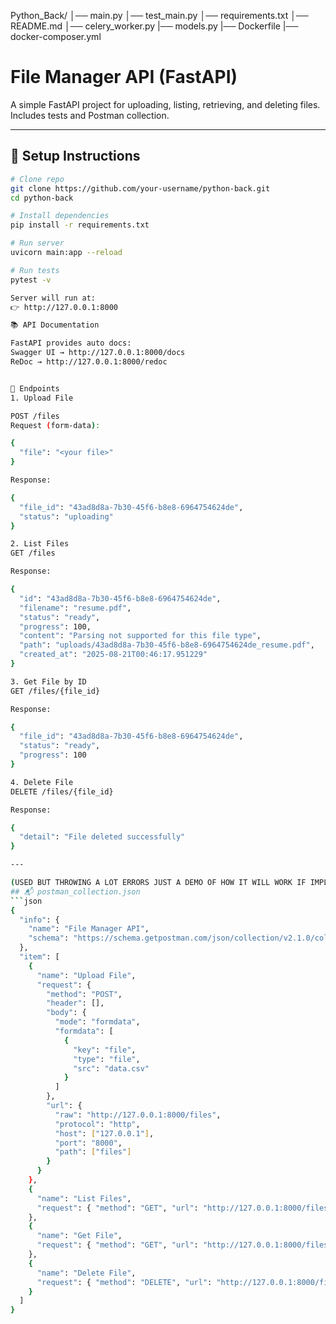 Python_Back/
│── main.py
│── test_main.py
│── requirements.txt
│── README.md
│── celery_worker.py
|── models.py
|── Dockerfile
|── docker-composer.yml

# File Manager API (FastAPI)

A simple FastAPI project for uploading, listing, retrieving, and deleting files.  
Includes tests and Postman collection.

---

## 🚀 Setup Instructions

```bash
# Clone repo
git clone https://github.com/your-username/python-back.git
cd python-back

# Install dependencies
pip install -r requirements.txt

# Run server
uvicorn main:app --reload

# Run tests
pytest -v

Server will run at:
👉 http://127.0.0.1:8000

📚 API Documentation

FastAPI provides auto docs:
Swagger UI → http://127.0.0.1:8000/docs
ReDoc → http://127.0.0.1:8000/redoc


🔗 Endpoints
1. Upload File

POST /files
Request (form-data):

{
  "file": "<your file>"
}

Response:

{
  "file_id": "43ad8d8a-7b30-45f6-b8e8-6964754624de",
  "status": "uploading"
}

2. List Files
GET /files

Response:

{
  "id": "43ad8d8a-7b30-45f6-b8e8-6964754624de",
  "filename": "resume.pdf",
  "status": "ready",
  "progress": 100,
  "content": "Parsing not supported for this file type",
  "path": "uploads/43ad8d8a-7b30-45f6-b8e8-6964754624de_resume.pdf",
  "created_at": "2025-08-21T00:46:17.951229"
}

3. Get File by ID
GET /files/{file_id}

Response:

{
  "file_id": "43ad8d8a-7b30-45f6-b8e8-6964754624de",
  "status": "ready",
  "progress": 100
}

4. Delete File
DELETE /files/{file_id}

Response:

{
  "detail": "File deleted successfully"
}

---

(USED BUT THROWING A LOT ERRORS JUST A DEMO OF HOW IT WILL WORK IF IMPLEMENTED)
## 📬 postman_collection.json
```json
{
  "info": {
    "name": "File Manager API",
    "schema": "https://schema.getpostman.com/json/collection/v2.1.0/collection.json"
  },
  "item": [
    {
      "name": "Upload File",
      "request": {
        "method": "POST",
        "header": [],
        "body": {
          "mode": "formdata",
          "formdata": [
            {
              "key": "file",
              "type": "file",
              "src": "data.csv"
            }
          ]
        },
        "url": {
          "raw": "http://127.0.0.1:8000/files",
          "protocol": "http",
          "host": ["127.0.0.1"],
          "port": "8000",
          "path": ["files"]
        }
      }
    },
    {
      "name": "List Files",
      "request": { "method": "GET", "url": "http://127.0.0.1:8000/files" }
    },
    {
      "name": "Get File",
      "request": { "method": "GET", "url": "http://127.0.0.1:8000/files/{{file_id}}" }
    },
    {
      "name": "Delete File",
      "request": { "method": "DELETE", "url": "http://127.0.0.1:8000/files/{{file_id}}" }
    }
  ]
}

